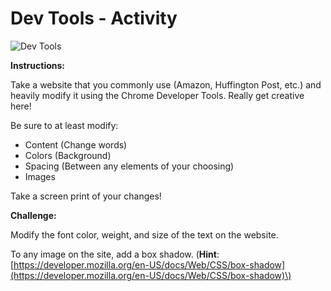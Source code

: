 # Dev Tools - Activity

![Dev Tools](../../../.gitbook/assets/image.png)

**Instructions:**

Take a website that you commonly use \(Amazon, Huffington Post, etc.\) and heavily modify it using the Chrome Developer Tools. Really get creative here! 

Be sure to at least modify:

* Content \(Change words\)
* Colors \(Background\)
* Spacing \(Between any elements of your choosing\)
* Images

Take a screen print of your changes!

**Challenge:**

Modify the font color, weight, and size of the text on the website.

To any image on the site, add a box shadow. \(**Hint**: [https://developer.mozilla.org/en-US/docs/Web/CSS/box-shadow](https://developer.mozilla.org/en-US/docs/Web/CSS/box-shadow)\)

